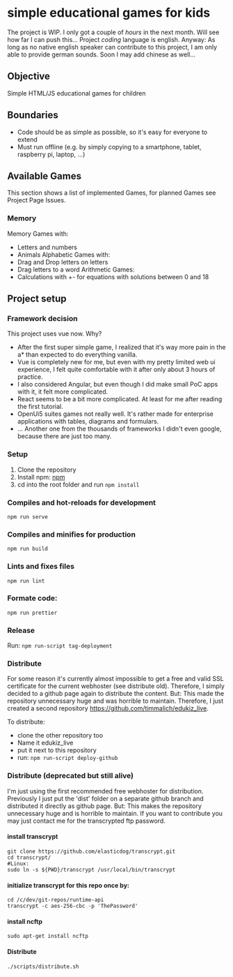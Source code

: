 # simple educational games for kids

The project is WIP. I only got a couple of _hours_ in the next month. Will see how far I can push this...
Project _coding_ language is english.
Anyway: As long as no native english speaker can contribute to this project, I am only able to provide german sounds.
Soon I may add chinese as well...

## Objective

Simple HTML/JS educational games for children

## Boundaries

- Code should be as simple as possible, so it's easy for everyone to extend
- Must run offline (e.g. by simply copying to a smartphone, tablet, raspberry pi, laptop, ...)

## Available Games
This section shows a list of implemented Games, for planned Games see Project Page Issues. 

### Memory
Memory Games with:
- Letters and numbers
- Animals
Alphabetic Games with:
- Drag and Drop letters on letters
- Drag letters to a word
Arithmetic Games:
- Calculations with +- for equations with solutions between 0 and 18

## Project setup
### Framework decision
This project uses vue now.
Why? 

- After the first super simple game, I realized that it's way more pain in the a* than expected to do everything vanilla.  
- Vue is completely new for me, but even with my pretty limited web ui experience, I felt quite comfortable with it after only about 3 hours of practice. 
- I also considered Angular, but even though I did make small PoC apps with it, it felt more complicated. 
- React seems to be a bit more complicated. At least for me after reading the first tutorial.   
- OpenUi5 suites games not really well. It's rather made for enterprise applications with tables, diagrams and formulars.
- ... Another one from the thousands of frameworks I didn't even google, because there are just too many.   

### Setup
1. Clone the repository
2. Install npm:
[npm](https://www.npmjs.com/get-npm)
3. cd into the root folder and run `npm install`

### Compiles and hot-reloads for development

```
npm run serve
```

### Compiles and minifies for production

```
npm run build
```

### Lints and fixes files

```
npm run lint
```

### Formate code:
```
npm run prettier
```

### Release
Run: `npm run-script tag-deployment`

### Distribute
For some reason it's currently almost impossible to get a free and valid SSL certificate for the current webhoster (see distribute old).
Therefore, I simply decided to a github page again to distribute the content. 
But: This made the repository unnecessary huge and was horrible to maintain.
Therefore, I just created a second repository https://github.com/timmalich/edukiz_live. 

To distribute: 
- clone the other repository too
- Name it edukiz_live
- put it next to this repository
- run: `npm run-script deploy-github`

### Distribute (deprecated but still alive)
I'm just using the first recommended free webhoster for distribution. 
Previously I just put the 'dist' folder on a separate github branch and distributed it directly as github page.
But: This makes the repository unnecessary huge and is horrible to maintain.
If you want to contribute you may just contact me for the transcrypted ftp password.

#### install transcrypt
    git clone https://github.com/elasticdog/transcrypt.git
    cd transcrypt/
    #Linux:
    sudo ln -s ${PWD}/transcrypt /usr/local/bin/transcrypt
    
#### initialize transcrypt for this repo once by:
    cd /c/dev/git-repos/runtime-api
    transcrypt -c aes-256-cbc -p 'ThePassword' 

#### install ncftp
    sudo apt-get install ncftp
    
#### Distribute
    ./scripts/distribute.sh 

